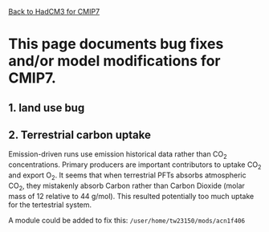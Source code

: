 [Back to HadCM3 for CMIP7](HadCM3_CMIP7.md)

# This page documents bug fixes and/or model modifications for CMIP7.

## 1. land use bug


## 2. Terrestrial carbon uptake

Emission-driven runs use emission historical data rather than CO<sub>2</sub> concentrations. Primary producers are important contributors to uptake CO<sub>2</sub> and export O<sub>2</sub>. It seems that when terrestrial PFTs absorbs atmospheric CO<sub>2</sub>, they mistakenly absorb Carbon rather than Carbon Dioxide (molar mass of 12 relative to 44 g/mol). This resulted potentially too much uptake for the tertestrial system.

A module could be added to fix this:
`/user/home/tw23150/mods/acn1f406`